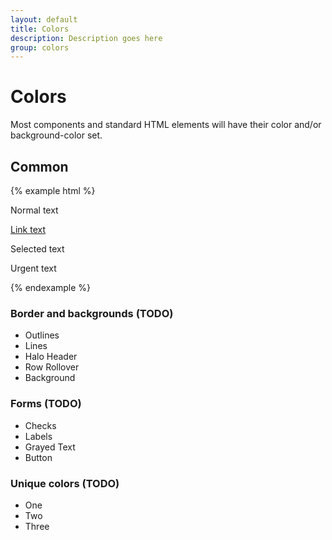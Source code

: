 ```yaml
---
layout: default
title: Colors
description: Description goes here
group: colors
---
```


# Colors
Most components and standard HTML elements will have their color and/or background-color set.

## Common
{% example html %}

<p>Normal text</p>
<p><a href="#">Link text</a></p>
<p class="selected">Selected text</p>
<p class="urgent">Urgent text</p>
{% endexample %}

### Border and backgrounds (TODO)
- Outlines
- Lines
- Halo Header
- Row Rollover
- Background

### Forms (TODO)
- Checks
- Labels
- Grayed Text
- Button

### Unique colors (TODO)
- One
- Two
- Three